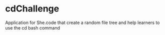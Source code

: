 cdChallenge
===========

Application for She.code that create a random file tree and help learners to use the cd bash command
